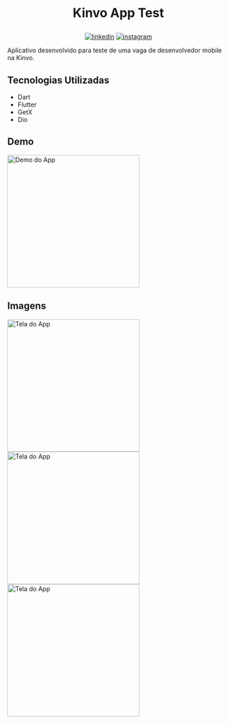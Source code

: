 # <p align="center"> Kinvo App Test 

<p align="center">
<a href="https://media1.giphy.com/media/URNLEmGCelytIKh5QN/giphy.gif"><img src="https://img.icons8.com/android/24/000000/linkedin.png" alt="linkedin"></a>
<a href="https://media1.giphy.com/media/URNLEmGCelytIKh5QN/giphy.gif"><img src="https://img.icons8.com/android/24/000000/instagram.png" alt="instagram"></a>
</p>


Aplicativo desenvolvido para teste de uma vaga de desenvolvedor mobile na Kinvo.
## Tecnologias Utilizadas
- Dart
- Flutter
- GetX
- Dio

## Demo
<p float="left">
<img src="https://media1.giphy.com/media/URNLEmGCelytIKh5QN/giphy.gif" alt="Demo do App" width="300"/>
</p>

## Imagens
<p float="left">
<img src="https://i.imgur.com/U7PdiYk.png" alt="Tela do App" width="300"/>
<img src="https://i.imgur.com/snq5PHi.png" alt="Tela do App" width="300"/>
<img src="https://i.imgur.com/SIzuMoh.png" alt="Tela do App" width="300"/>
</p>

